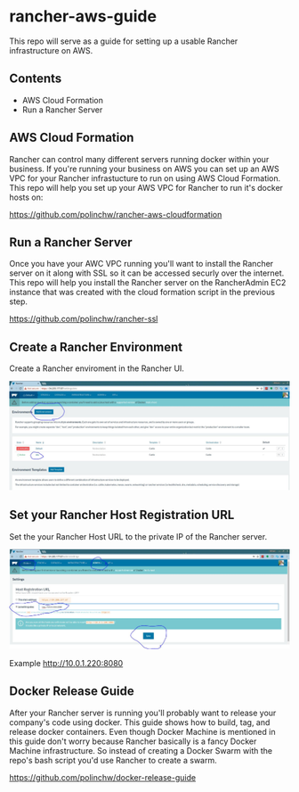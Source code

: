 # rancher-aws-guide
This repo will serve as a guide for setting up a usable Rancher infrastructure on AWS.

## Contents
- AWS Cloud Formation
- Run a Rancher Server

## AWS Cloud Formation
Rancher can control many different servers running docker within your business.  If you're running your business on AWS
you can set up an AWS VPC for your Rancher infrastucture to run on using AWS Cloud Formation.  This repo will help you set up your AWS VPC for Rancher to run it's docker hosts on:

https://github.com/polinchw/rancher-aws-cloudformation

## Run a Rancher Server
Once you have your AWC VPC running you'll want to install the Rancher server on it along with SSL so it can be accessed securly over the internet.  This repo will help you install the Rancher server on the RancherAdmin EC2 instance that was created with the cloud formation script in the previous step.

https://github.com/polinchw/rancher-ssl

## Create a Rancher Environment

Create a Rancher enviroment in the Rancher UI.

![alt text](https://raw.githubusercontent.com/polinchw/rancher-aws-guide/master/images/rancher-env.JPG)

## Set your Rancher Host Registration URL

Set the your Rancher Host URL to the private IP of the Rancher server.  

![alt text](https://raw.githubusercontent.com/polinchw/rancher-aws-guide/master/images/rancher-hostreg.JPG)

Example http://10.0.1.220:8080

## Docker Release Guide
After your Rancher server is running you'll probably want to release your company's code using docker.  This guide shows how to 
build, tag, and release docker containers.  Even though Docker Machine is mentioned in this guide don't worry because Rancher basically is a fancy Docker Machine infrastructure.  So instead of creating a Docker Swarm with the repo's bash script you'd use Rancher to create a swarm.  

https://github.com/polinchw/docker-release-guide
